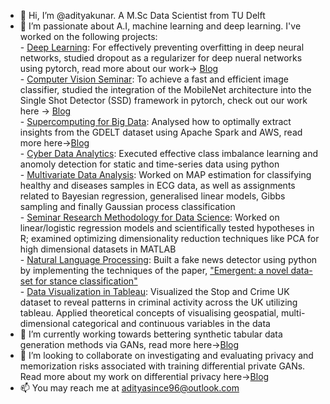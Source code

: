 - 👋 Hi, I’m @adityakunar. A M.Sc Data Scientist from TU Delft
- 👀 I’m passionate about A.I, machine learning and deep learning. I've worked on the following projects: </br>
      - [Deep Learning](https://github.com/adityakunar/DeepLearning): For effectively preventing overfitting in deep neural networks, studied dropout as a regularizer for deep nueral networks using pytorch, read more about our work-> [Blog](https://medium.com/tu-delft-eemcs-student-projects/a-reproduction-attempt-of-dropout-a-simple-way-to-prevent-neural-networks-from-overfitting-43f5c97bc314) </br>
      - [Computer Vision Seminar](https://github.com/adityakunar/pytorch-ssd): To achieve a fast and efficient image classifier, studied the integration of the MobileNet architecture into the Single Shot Detector (SSD) framework in pytorch, check out our work here -> [Blog](https://adityakunar.medium.com/object-detection-with-ssd-and-mobilenet-aeedc5917ad0) </br>
      - [Supercomputing for Big Data](https://github.com/adityakunar/SBD-tudelft): Analysed how to optimally extract insights from the GDELT dataset using Apache Spark and AWS, read more here->[Blog](https://adityakunar.medium.com/big-data-processing-using-apache-spark-1beed579aadd)  
      - [Cyber Data Analytics](https://github.com/adityakunar/Cyber-Data-Analytics): Executed effective class imbalance learning and anomoly detection for static and time-series data using python </br>
      - [Multivariate Data Analysis](https://github.com/adityakunar/Multivariate-Data-Analysis):  Worked on MAP estimation for classifying healthy and diseases samples in ECG data, as well as assignments related to Bayesian regression, generalised linear models, Gibbs sampling and finally Gaussian process classification </br>
      - [Seminar Research Methodology for Data Science](https://github.com/adityakunar/semimar-data-sci): Worked on linear/logistic regression models and scientifically tested hypotheses in R; examined optimizing dimensionality reduction techniques like PCA for high dimensional datasets in MATLAB</br>
      - [Natural Language Processing](https://github.com/adityakunar/stance-detection): Built a fake news detector using python by implementing the techniques of the paper, ["Emergent: a novel data-set for stance classification"](https://aclanthology.org/N16-1138.pdf) </br>
      - [Data Visualization in Tableau](https://github.com/adityakunar/InfoVis-Final-Project): Visualized the Stop and Crime UK dataset to reveal patterns in criminal activity across the UK utilizing tableau. Applied theoretical concepts of visualising geospatial, multi-dimensional categorical and continuous variables in the data
- 🌱 I’m currently working towards bettering synthetic tabular data generation methods via GANs, read more here->[Blog](https://adityakunar.medium.com/ctab-gan-effective-table-data-synthesizing-39d086a1b7b0)
- 💞️ I’m looking to collaborate on investigating and evaluating privacy and memorization risks associated with training differential private GANs. Read more about my work on differential privacy here->[Blog](https://adityakunar.medium.com/dtgan-differential-private-training-for-tabular-gans-ba3754721b33)
- 📫 You may reach me at adityasince96@outlook.com


